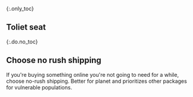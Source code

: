 {:.only_toc}
## Toliet seat

{:.do.no_toc}
## Choose no rush shipping

If you're buying something online you're not going to need for a while, choose no-rush shipping. Better for planet and prioritizes other packages for vulnerable populations.

